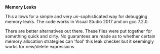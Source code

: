 **Memory Leaks**

This allows for a simple and very *un*-sophisticated way for debugging memory leaks. The code works in Visual Studio 2017 and on gcc 7.2.0.

There are better alternatives out there. These files were put together for something quick and dirty. No guarantees are made as to whether
certain memory allocation strategies can 'fool' this leak checker but it seemingly works for new/delete expressions.
